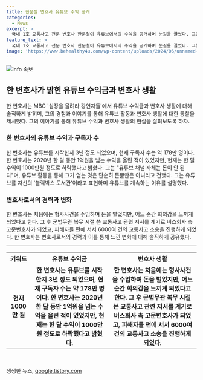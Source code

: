 ```yaml
---
title: 한문철 변호사 유튜브 수익 공개
categories:
  - News
excerpt: >
  국내 1호 교통사고 전문 변호사 한문철이 유튜브에서의 수익을 공개하며 눈길을 끌었다. 그는 지난해 단 한 달에만 1억 원 이상을 벌었던 적이 있었으며, 현재는 구독자 약 178만명을 보유하고 있다고 밝혔다. 또한, 변호사로 활동하면서 돈을 벌었던 과거와 유튜브 채널을 블랙박스 도서관으로 지칭함으로써 독특한 경험을 공유했다. 이러한 변호사의 이야기가 사람들의 이목을 끄는 이유로 주목 받고 있다.
feature_text: >
  국내 1호 교통사고 전문 변호사 한문철이 유튜브에서의 수익을 공개하며 눈길을 끌었다. 그는 지난해 단 한 달에만 1억 원 이상을 벌었던 적이 있었으며, 현재는 구독자 약 178만명을 보유하고 있다고 밝혔다. 또한, 변호사로 활동하면서 돈을 벌었던 과거와 유튜브 채널을 블랙박스 도서관으로 지칭함으로써 독특한 경험을 공유했다. 이러한 변호사의 이야기가 사람들의 이목을 끄는 이유로 주목 받고 있다.
image: 'https://www.behealthy4u.com/wp-content/uploads/2024/06/unnamed-file.png'
---
```


<p><img src="https://www.behealthy4u.com/wp-content/uploads/2024/06/unnamed-file.png" alt="info 속보" /></p>

<h2 data-ke-size="size26">한 변호사가 밝힌 유튜브 수익금과 변호사 생활</h2>

<p data-ke-size="size16">한 변호사는 MBC '심장을 울려라 강연자들'에서 유튜브 수익금과 변호사 생활에 대해 솔직하게 밝히며, 그의 경험과 이야기를 통해 유튜브 활동과 변호사 생활에 대한 통찰을 제시했다. 그의 이야기를 통해 유튜브 수익과 변호사 생활의 현실을 살펴보도록 하자.</p>

<h3>한 변호사의 유튜브 수익과 구독자 수</h3>

<p data-ke-size="size16">한 변호사는 유튜브를 시작한지 3년 정도 되었으며, 현재 구독자 수는 약 178만 명이다. 한 변호사는 2020년 한 달 동안 1억원을 넘는 수익을 올린 적이 있었지만, 현재는 한 달 수익이 1000만원 정도로 하락했다고 밝혔다. 그는 "유튜브 채널 자체는 돈이 안 된다"며, 유튜브 활동을 통해 그가 얻는 것은 단순히 돈뿐만은 아니라고 전했다. 그는 유튜브를 자신의 '블랙박스 도서관'이라고 표현하며 유튜브를 계속하는 이유를 설명했다.</p>

<h3>변호사로서의 경력과 변화</h3>

<p data-ke-size="size16">한 변호사는 처음에는 형사사건을 수임하며 돈을 벌었지만, 어느 순간 회의감을 느끼게 되었다고 한다. 그 후 군법무관 복무 시절 쓴 교통사고 관련 저서를 계기로 버스회사 측 고문변호사가 되었고, 피해자들 편에 서서 6000여 건의 교통사고 소송을 진행하게 되었다. 한 변호사는 변호사로서의 경력과 이를 통해 느낀 변화에 대해 솔직하게 공유했다.</p>

<hr>

<table>
  <tr>
    <th>키워드</th>
    <th>유튜브 수익금</th>
    <th>변호사 생활</th>
  </tr>
  <tr>
    <td style="text-align: center; height: 17px;"><b>현재 1000만 원</b></td>
    <td style="text-align: center; height: 17px;"><b>한 변호사는 유튜브를 시작한지 3년 정도 되었으며, 현재 구독자 수는 약 178만 명이다. 한 변호사는 2020년 한 달 동안 1억원을 넘는 수익을 올린 적이 있었지만, 현재는 한 달 수익이 1000만원 정도로 하락했다고 밝혔다.</b></td>
    <td style="text-align: center; height: 17px;"><b>한 변호사는 처음에는 형사사건을 수임하며 돈을 벌었지만, 어느 순간 회의감을 느끼게 되었다고 한다. 그 후 군법무관 복무 시절 쓴 교통사고 관련 저서를 계기로 버스회사 측 고문변호사가 되었고, 피해자들 편에 서서 6000여 건의 교통사고 소송을 진행하게 되었다.</b></td>
  </tr>
</table>

<p data-ke-size="size16">&nbsp;</p>
생생한 뉴스, <a href="https://qoogle.tistory.com" rel="dofollow">qoogle.tistory.com</a>


